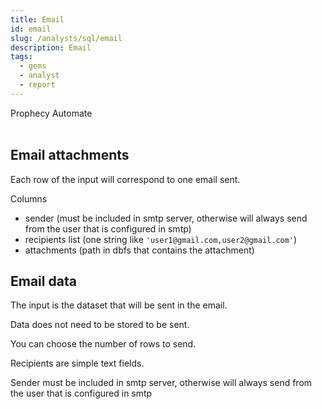 ```yaml
---
title: Email
id: email
slug: /analysts/sql/email
description: Email
tags:
  - gems
  - analyst
  - report
---
```


<span class="badge">Prophecy Automate</span><br/><br/>

## Email attachments

Each row of the input will correspond to one email sent.

Columns

- sender (must be included in smtp server, otherwise will always send from the user that is configured in smtp)
- recipients list (one string like `'user1@gmail.com,user2@gmail.com'`)
- attachments (path in dbfs that contains the attachment)

## Email data

The input is the dataset that will be sent in the email.

Data does not need to be stored to be sent.

You can choose the number of rows to send.

Recipients are simple text fields.

Sender must be included in smtp server, otherwise will always send from the user that is configured in smtp
